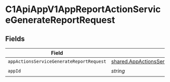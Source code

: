 # C1ApiAppV1AppReportActionServiceGenerateReportRequest


## Fields

| Field                                                                                                                 | Type                                                                                                                  | Required                                                                                                              | Description                                                                                                           |
| --------------------------------------------------------------------------------------------------------------------- | --------------------------------------------------------------------------------------------------------------------- | --------------------------------------------------------------------------------------------------------------------- | --------------------------------------------------------------------------------------------------------------------- |
| `appActionsServiceGenerateReportRequest`                                                                              | [shared.AppActionsServiceGenerateReportRequest](../../../sdk/models/shared/appactionsservicegeneratereportrequest.md) | :heavy_minus_sign:                                                                                                    | N/A                                                                                                                   |
| `appId`                                                                                                               | *string*                                                                                                              | :heavy_check_mark:                                                                                                    | N/A                                                                                                                   |